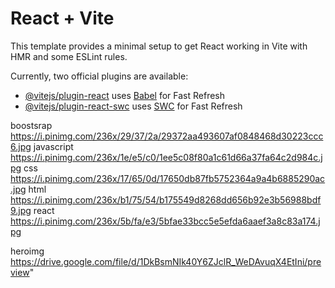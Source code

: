 # React + Vite

This template provides a minimal setup to get React working in Vite with HMR and some ESLint rules.

Currently, two official plugins are available:

- [@vitejs/plugin-react](https://github.com/vitejs/vite-plugin-react/blob/main/packages/plugin-react/README.md) uses [Babel](https://babeljs.io/) for Fast Refresh
- [@vitejs/plugin-react-swc](https://github.com/vitejs/vite-plugin-react-swc) uses [SWC](https://swc.rs/) for Fast Refresh

boostsrap 
https://i.pinimg.com/236x/29/37/2a/29372aa493607af0848468d30223ccc6.jpg
javascript
https://i.pinimg.com/236x/1e/e5/c0/1ee5c08f80a1c61d66a37fa64c2d984c.jpg
css
https://i.pinimg.com/236x/17/65/0d/17650db87fb5752364a9a4b6885290ac.jpg
html
https://i.pinimg.com/236x/b1/75/54/b175549d8268dd656b92e3b56988bdf9.jpg
react
https://i.pinimg.com/236x/5b/fa/e3/5bfae33bcc5e5efda6aaef3a8c83a174.jpg

heroimg
https://drive.google.com/file/d/1DkBsmNIk40Y6ZJclR_WeDAvuqX4EtIni/preview" 